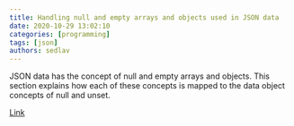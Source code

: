 ```yaml
---
title: Handling null and empty arrays and objects used in JSON data 
date: 2020-10-29 13:02:10
categories: [programming]
tags: [json]
authors: sedlav
---
```


JSON data has the concept of null and empty arrays and objects. This section explains how each of these concepts is mapped to the data object concepts of null and unset.

[Link](https://www.ibm.com/support/knowledgecenter/SS8JB4_19.x/com.ibm.wbpm.wid.integ.doc/topics/rjsonnullunsempprops.html)
